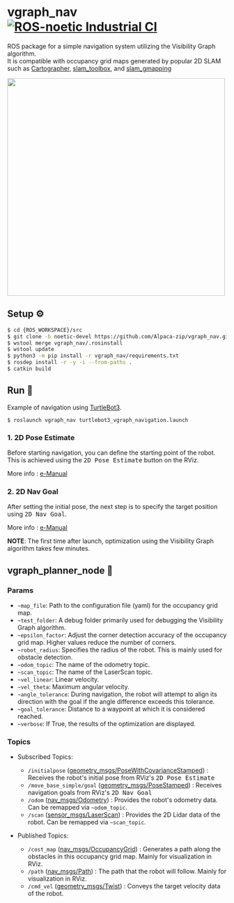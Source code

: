 # vgraph_nav [![ROS-noetic Industrial CI](https://github.com/Alpaca-zip/vgraph_nav/actions/workflows/ci.yml/badge.svg)](https://github.com/Alpaca-zip/vgraph_nav/actions/workflows/ci.yml)
ROS package for a simple navigation system utilizing the Visibility Graph algorithm.  
It is compatible with occupancy grid maps generated by popular 2D SLAM such as [Cartographer](https://github.com/cartographer-project/cartographer_ros), [slam_toolbox](https://github.com/SteveMacenski/slam_toolbox), and [slam_gmapping](https://github.com/ros-perception/slam_gmapping/blob/melodic-devel/gmapping/src/slam_gmapping.cpp)

<img src="https://github.com/Alpaca-zip/vgraph_nav/assets/84959376/0660bebb-f53d-4791-8978-7e13569291fc" width="500px">

## Setup ⚙
```bash
$ cd {ROS_WORKSPACE}/src
$ git clone -b noetic-devel https://github.com/Alpaca-zip/vgraph_nav.git
$ wstool merge vgraph_nav/.rosinstall
$ wstool update
$ python3 -m pip install -r vgraph_nav/requirements.txt
$ rosdep install -r -y -i --from-paths .
$ catkin build
```
## Run 🚀
Example of navigation using [TurtleBot3](https://github.com/ROBOTIS-GIT/turtlebot3).
```
$ roslaunch vgraph_nav turtlebot3_vgraph_navigation.launch
```
### 1. 2D Pose Estimate
Before starting navigation, you can define the starting point of the robot.  
This is achieved using the <kbd>2D Pose Estimate</kbd> button on the RViz.

More info : [e-Manual](https://emanual.robotis.com/docs/en/platform/turtlebot3/nav_simulation/#estimate-initial-pose:~:text=Estimate%20Initial%20Pose)

### 2. 2D Nav Goal
After setting the initial pose, the next step is to specify the target position using <kbd>2D Nav Goal</kbd>.

More info : [e-Manual](https://emanual.robotis.com/docs/en/platform/turtlebot3/nav_simulation/#:~:text=nodes%20during%20Navigation.-,Set%20Navigation%20Goal,-Click%20the%202D)

**NOTE**: The first time after launch, optimization using the Visibility Graph algorithm takes few minutes.

## vgraph_planner_node 🤖
### Params
- `~map_file`: Path to the configuration file (yaml) for the occupancy grid map.
- `~test_folder`: A debug folder primarily used for debugging the Visibility Graph algorithm.
- `~epsilon_factor`: Adjust the corner detection accuracy of the occupancy grid map. Higher values reduce the number of corners.
- `~robot_radius`: Specifies the radius of the robot. This is mainly used for obstacle detection.
- `~odom_topic`: The name of the odometry topic.
- `~scan_topic`: The name of the LaserScan topic.
- `~vel_linear`: Linear velocity.
- `~vel_theta`: Maximum angular velocity.
- `~angle_tolerance`: During navigation, the robot will attempt to align its direction with the goal if the angle difference exceeds this tolerance.
- `~goal_tolerance`: Distance to a waypoint at which it is considered reached.
- `~verbose`: If True, the results of the optimization are displayed.

### Topics
- Subscribed Topics:
  - `/initialpose` ([geometry_msgs/PoseWithCovarianceStamped](https://docs.ros.org/en/noetic/api/geometry_msgs/html/msg/PoseWithCovarianceStamped.html)) : Receives the robot's initial pose from RViz's <kbd>2D Pose Estimate</kbd>
  - `/move_base_simple/goal` ([geometry_msgs/PoseStamped](https://docs.ros.org/en/noetic/api/geometry_msgs/html/msg/PoseStamped.html)) : Receives navigation goals from RViz's <kbd>2D Nav Goal</kbd>
  - `/odom` ([nav_msgs/Odometry](https://docs.ros.org/en/noetic/api/nav_msgs/html/msg/Odometry.html)) : Provides the robot's odometry data. Can be remapped via `~odom_topic`.
  - `/scan` ([sensor_msgs/LaserScan](https://docs.ros.org/en/melodic/api/sensor_msgs/html/msg/LaserScan.html)) : Provides the 2D Lidar data of the robot. Can be remapped via `~scan_topic`.

- Published Topics:
  - `/cost_map` ([nav_msgs/OccupancyGrid](https://docs.ros.org/en/melodic/api/nav_msgs/html/msg/OccupancyGrid.html)) : Generates a path along the obstacles in this occupancy grid map. Mainly for visualization in RViz.
  - `/path` ([nav_msgs/Path](https://docs.ros.org/en/melodic/api/nav_msgs/html/msg/Path.html)) : The path that the robot will follow. Mainly for visualization in RViz.
  - `/cmd_vel` ([geometry_msgs/Twist](https://docs.ros.org/en/noetic/api/geometry_msgs/html/msg/Twist.html)) : Conveys the target velocity data of the robot.
